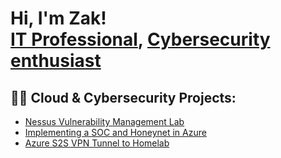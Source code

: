 <h1>Hi, I'm Zak! <br/><a href="https://www.linkedin.com/in/zakjaeb/">IT Professional</a>, <a href="https://github.com/zakjaeb">Cybersecurity enthusiast</a>

<h2>👨‍💻 Cloud & Cybersecurity Projects:</h2>

- [Nessus Vulnerability Management Lab](https://github.com/ZakJaeb/Nessus-Vuln-Manage)
- [Implementing a SOC and Honeynet in Azure](https://github.com/ZakJaeb/SOC-Honeynet-Azure)
- [Azure S2S VPN Tunnel to Homelab](https://github.com/ZakJaeb/Azure-S2S-Lab)
